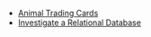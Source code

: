 * [Animal Trading Cards](https://github.com/phphoebe/udacity-projects-mixed/tree/master/Animal%20Trading%20Cards)
* [Investigate a Relational Database](https://github.com/phphoebe/udacity-projects-mixed/tree/master/Investigate%20a%20Relational%20Database)
